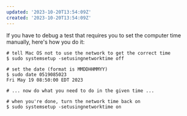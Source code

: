 ```yaml
---
updated: '2023-10-20T13:54:09Z'
created: '2023-10-20T13:54:09Z'
---
```

If you have to debug a test that requires you to set the computer time manually, here's how you do it:

```shell
# tell Mac OS not to use the network to get the correct time
$ sudo systemsetup -setusingnetworktime off

# set the date (format is MMDDHHMMYY)
$ sudo date 0519085023
Fri May 19 08:50:00 EDT 2023

# ... now do what you need to do in the given time ...

# when you're done, turn the network time back on
$ sudo systemsetup -setusingnetworktime on
```
